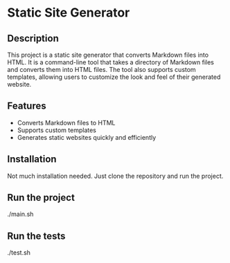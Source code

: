 # Static Site Generator

## Description
This project is a static site generator that converts Markdown files into HTML. It is a command-line tool that takes a directory of Markdown files and converts them into HTML files. The tool also supports custom templates, allowing users to customize the look and feel of their generated website.

## Features
- Converts Markdown files to HTML
- Supports custom templates
- Generates static websites quickly and efficiently

## Installation
Not much installation needed. Just clone the repository and run the project.

## Run the project
./main.sh

## Run the tests
./test.sh